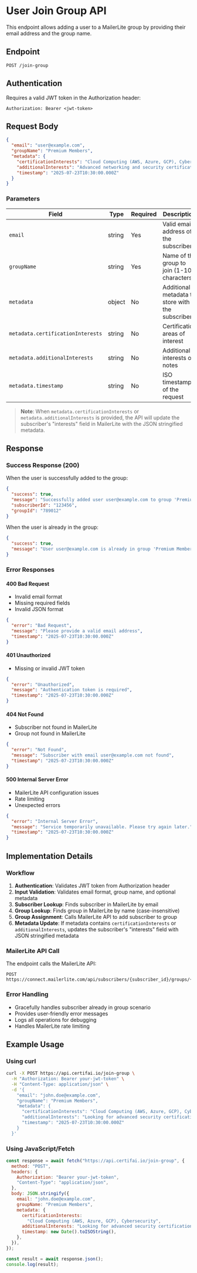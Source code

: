 # User Join Group API

This endpoint allows adding a user to a MailerLite group by providing their email address and the group name.

## Endpoint

```
POST /join-group
```

## Authentication

Requires a valid JWT token in the Authorization header:

```
Authorization: Bearer <jwt-token>
```

## Request Body

```json
{
  "email": "user@example.com",
  "groupName": "Premium Members",
  "metadata": {
    "certificationInterests": "Cloud Computing (AWS, Azure, GCP), Cybersecurity",
    "additionalInterests": "Advanced networking and security certifications",
    "timestamp": "2025-07-23T10:30:00.000Z"
  }
}
```

### Parameters

| Field                             | Type   | Required | Description                                      |
| --------------------------------- | ------ | -------- | ------------------------------------------------ |
| `email`                           | string | Yes      | Valid email address of the subscriber            |
| `groupName`                       | string | Yes      | Name of the group to join (1-100 characters)     |
| `metadata`                        | object | No       | Additional metadata to store with the subscriber |
| `metadata.certificationInterests` | string | No       | Certification areas of interest                  |
| `metadata.additionalInterests`    | string | No       | Additional interests or notes                    |
| `metadata.timestamp`              | string | No       | ISO timestamp of the request                     |

> **Note**: When `metadata.certificationInterests` or `metadata.additionalInterests` is provided, the API will update the subscriber's "interests" field in MailerLite with the JSON stringified metadata.

## Response

### Success Response (200)

When the user is successfully added to the group:

```json
{
  "success": true,
  "message": "Successfully added user user@example.com to group 'Premium Members'",
  "subscriberId": "123456",
  "groupId": "789012"
}
```

When the user is already in the group:

```json
{
  "success": true,
  "message": "User user@example.com is already in group 'Premium Members'"
}
```

### Error Responses

#### 400 Bad Request

- Invalid email format
- Missing required fields
- Invalid JSON format

```json
{
  "error": "Bad Request",
  "message": "Please provide a valid email address",
  "timestamp": "2025-07-23T10:30:00.000Z"
}
```

#### 401 Unauthorized

- Missing or invalid JWT token

```json
{
  "error": "Unauthorized",
  "message": "Authentication token is required",
  "timestamp": "2025-07-23T10:30:00.000Z"
}
```

#### 404 Not Found

- Subscriber not found in MailerLite
- Group not found in MailerLite

```json
{
  "error": "Not Found",
  "message": "Subscriber with email user@example.com not found",
  "timestamp": "2025-07-23T10:30:00.000Z"
}
```

#### 500 Internal Server Error

- MailerLite API configuration issues
- Rate limiting
- Unexpected errors

```json
{
  "error": "Internal Server Error",
  "message": "Service temporarily unavailable. Please try again later.",
  "timestamp": "2025-07-23T10:30:00.000Z"
}
```

## Implementation Details

### Workflow

1. **Authentication**: Validates JWT token from Authorization header
2. **Input Validation**: Validates email format, group name, and optional metadata
3. **Subscriber Lookup**: Finds subscriber in MailerLite by email
4. **Group Lookup**: Finds group in MailerLite by name (case-insensitive)
5. **Group Assignment**: Calls MailerLite API to add subscriber to group
6. **Metadata Update**: If metadata contains `certificationInterests` or `additionalInterests`, updates the subscriber's "interests" field with JSON stringified metadata

### MailerLite API Call

The endpoint calls the MailerLite API:

```
POST https://connect.mailerlite.com/api/subscribers/{subscriber_id}/groups/{group_id}
```

### Error Handling

- Gracefully handles subscriber already in group scenario
- Provides user-friendly error messages
- Logs all operations for debugging
- Handles MailerLite rate limiting

## Example Usage

### Using curl

```bash
curl -X POST https://api.certifai.io/join-group \
  -H "Authorization: Bearer your-jwt-token" \
  -H "Content-Type: application/json" \
  -d '{
    "email": "john.doe@example.com",
    "groupName": "Premium Members",
    "metadata": {
      "certificationInterests": "Cloud Computing (AWS, Azure, GCP), Cybersecurity",
      "additionalInterests": "Looking for advanced security certifications",
      "timestamp": "2025-07-23T10:30:00.000Z"
    }
  }'
```

### Using JavaScript/Fetch

```javascript
const response = await fetch("https://api.certifai.io/join-group", {
  method: "POST",
  headers: {
    Authorization: "Bearer your-jwt-token",
    "Content-Type": "application/json",
  },
  body: JSON.stringify({
    email: "john.doe@example.com",
    groupName: "Premium Members",
    metadata: {
      certificationInterests:
        "Cloud Computing (AWS, Azure, GCP), Cybersecurity",
      additionalInterests: "Looking for advanced security certifications",
      timestamp: new Date().toISOString(),
    },
  }),
});

const result = await response.json();
console.log(result);
```

